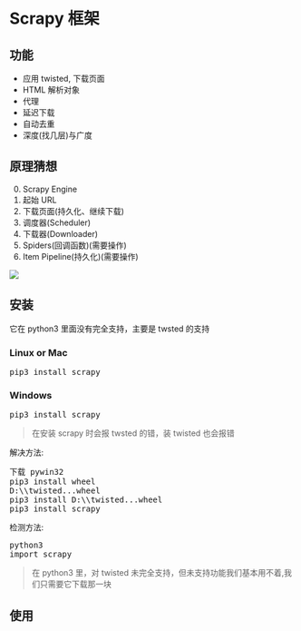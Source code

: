# Scrapy 框架
## 功能
* 应用 twisted, 下载页面
* HTML 解析对象
* 代理
* 延迟下载
* 自动去重
* 深度(找几层)与广度
## 原理猜想
0. Scrapy Engine
1. 起始 URL
2. 下载页面(持久化、继续下载)
3. 调度器(Scheduler)
4. 下载器(Downloader)
5. Spiders(回调函数)(需要操作)
6. Item Pipeline(持久化)(需要操作)

![](https://images2015.cnblogs.com/blog/425762/201605/425762-20160507220247421-1722096301.png)

## 安装
它在 python3 里面没有完全支持，主要是 twsted 的支持
### Linux or Mac
<pre>
pip3 install scrapy
</pre>
### Windows
<pre>
pip3 install scrapy
</pre>
> 在安装 scrapy 时会报 twsted 的错，装 twisted 也会报错

解决方法:
<pre>
下载 pywin32
pip3 install wheel
D:\\twisted...wheel
pip3 install D:\\twisted...wheel
pip3 install scrapy
</pre>

检测方法:
<pre>
python3
import scrapy
</pre>

> 在 python3 里，对 twisted 未完全支持，但未支持功能我们基本用不着,我们只需要它下载那一块

## 使用
